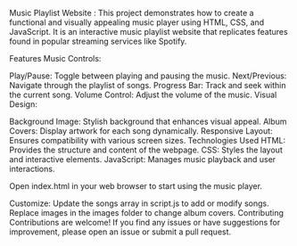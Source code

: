 Music Playlist Website : 
This project demonstrates how to create a functional and visually appealing music player using HTML, CSS, and JavaScript. It is an interactive music playlist website that replicates features found in popular streaming services like Spotify.

Features
Music Controls:

Play/Pause: Toggle between playing and pausing the music.
Next/Previous: Navigate through the playlist of songs.
Progress Bar: Track and seek within the current song.
Volume Control: Adjust the volume of the music.
Visual Design:

Background Image: Stylish background that enhances visual appeal.
Album Covers: Display artwork for each song dynamically.
Responsive Layout: Ensures compatibility with various screen sizes.
Technologies Used
HTML: Provides the structure and content of the webpage.
CSS: Styles the layout and interactive elements.
JavaScript: Manages music playback and user interactions.

Open index.html in your web browser to start using the music player.

Customize:
Update the songs array in script.js to add or modify songs.
Replace images in the images folder to change album covers.
Contributing
Contributions are welcome! If you find any issues or have suggestions for improvement, please open an issue or submit a pull request.
